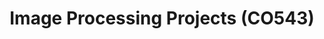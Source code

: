 ---
layout: project_cat
title: Image Processing Projects (CO543)
nav_order: 7
permalink: /co543/
has_children: true

code: co543
type: COURSE
parent: Home
has_toc: true
default_thumb_image: /data/categories/co543/thumbnail.jpg
description: 
---